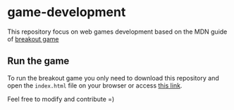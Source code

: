 # game-development

This repository focus on web games development based on the MDN guide of [breakout game](https://developer.mozilla.org/en-US/docs/Games/Tutorials/2D_Breakout_game_pure_JavaScript)

## Run the game

To run the breakout game you only need to download this repository and open the `index.html` file on your browser or access [this link](https://rgcavalcanti.github.io/game-development/).

Feel free to modify and contribute =)
